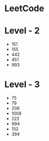 # LeetCode

# Level - 2
- 151
- 155
- 442
- 451
- 993

# Level - 3
- 75
- 79
- 208
- 1008
- 222
- 994
- 152
- 394